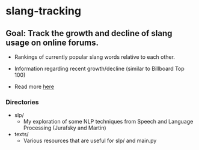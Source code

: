 # slang-tracking

## Goal: Track the growth and decline of slang usage on online forums.
- Rankings of currently popular slang words relative to each other.
- Information regarding recent growth/decline (similar to Billboard Top 100)

- Read more [here](https://docs.google.com/document/d/1kXFS8nniL8kICFqFjQzA3XOBMj9tsrYLD_1oXKTfyFc/edit?usp=sharing)

### Directories
- slp/
    - My exploration of some NLP techniques from Speech and Language Processing (Jurafsky and Martin)
- texts/
    - Various resources that are useful for slp/ and main.py